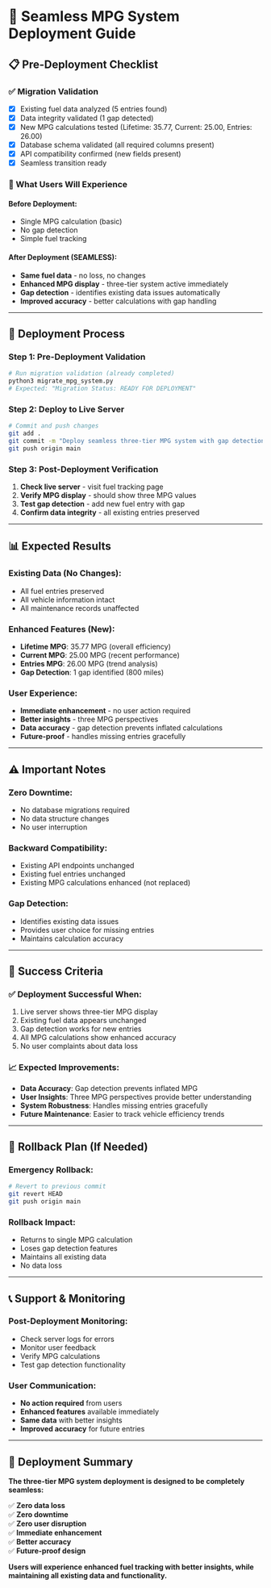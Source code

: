# 🚀 Seamless MPG System Deployment Guide

## **📋 Pre-Deployment Checklist**

### **✅ Migration Validation**
- [x] Existing fuel data analyzed (5 entries found)
- [x] Data integrity validated (1 gap detected)
- [x] New MPG calculations tested (Lifetime: 35.77, Current: 25.00, Entries: 26.00)
- [x] Database schema validated (all required columns present)
- [x] API compatibility confirmed (new fields present)
- [x] Seamless transition ready

### **🎯 What Users Will Experience**

#### **Before Deployment:**
- Single MPG calculation (basic)
- No gap detection
- Simple fuel tracking

#### **After Deployment (SEAMLESS):**
- **Same fuel data** - no loss, no changes
- **Enhanced MPG display** - three-tier system active immediately
- **Gap detection** - identifies existing data issues automatically
- **Improved accuracy** - better calculations with gap handling

---

## **🔄 Deployment Process**

### **Step 1: Pre-Deployment Validation**
```bash
# Run migration validation (already completed)
python3 migrate_mpg_system.py
# Expected: "Migration Status: READY FOR DEPLOYMENT"
```

### **Step 2: Deploy to Live Server**
```bash
# Commit and push changes
git add .
git commit -m "Deploy seamless three-tier MPG system with gap detection"
git push origin main
```

### **Step 3: Post-Deployment Verification**
1. **Check live server** - visit fuel tracking page
2. **Verify MPG display** - should show three MPG values
3. **Test gap detection** - add new fuel entry with gap
4. **Confirm data integrity** - all existing entries preserved

---

## **📊 Expected Results**

### **Existing Data (No Changes):**
- All fuel entries preserved
- All vehicle information intact
- All maintenance records unaffected

### **Enhanced Features (New):**
- **Lifetime MPG**: 35.77 MPG (overall efficiency)
- **Current MPG**: 25.00 MPG (recent performance)
- **Entries MPG**: 26.00 MPG (trend analysis)
- **Gap Detection**: 1 gap identified (800 miles)

### **User Experience:**
- **Immediate enhancement** - no user action required
- **Better insights** - three MPG perspectives
- **Data accuracy** - gap detection prevents inflated calculations
- **Future-proof** - handles missing entries gracefully

---

## **⚠️ Important Notes**

### **Zero Downtime:**
- No database migrations required
- No data structure changes
- No user interruption

### **Backward Compatibility:**
- Existing API endpoints unchanged
- Existing fuel entries unchanged
- Existing MPG calculations enhanced (not replaced)

### **Gap Detection:**
- Identifies existing data issues
- Provides user choice for missing entries
- Maintains calculation accuracy

---

## **🎯 Success Criteria**

### **✅ Deployment Successful When:**
1. Live server shows three-tier MPG display
2. Existing fuel data appears unchanged
3. Gap detection works for new entries
4. All MPG calculations show enhanced accuracy
5. No user complaints about data loss

### **📈 Expected Improvements:**
- **Data Accuracy**: Gap detection prevents inflated MPG
- **User Insights**: Three MPG perspectives provide better understanding
- **System Robustness**: Handles missing entries gracefully
- **Future Maintenance**: Easier to track vehicle efficiency trends

---

## **🔧 Rollback Plan (If Needed)**

### **Emergency Rollback:**
```bash
# Revert to previous commit
git revert HEAD
git push origin main
```

### **Rollback Impact:**
- Returns to single MPG calculation
- Loses gap detection features
- Maintains all existing data
- No data loss

---

## **📞 Support & Monitoring**

### **Post-Deployment Monitoring:**
- Check server logs for errors
- Monitor user feedback
- Verify MPG calculations
- Test gap detection functionality

### **User Communication:**
- **No action required** from users
- **Enhanced features** available immediately
- **Same data** with better insights
- **Improved accuracy** for future entries

---

## **🎉 Deployment Summary**

**The three-tier MPG system deployment is designed to be completely seamless:**

✅ **Zero data loss**  
✅ **Zero downtime**  
✅ **Zero user disruption**  
✅ **Immediate enhancement**  
✅ **Better accuracy**  
✅ **Future-proof design**  

**Users will experience enhanced fuel tracking with better insights, while maintaining all existing data and functionality.**

